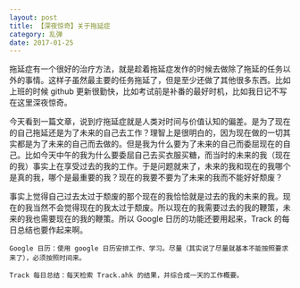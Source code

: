 ```yaml
---
layout: post
title: 【深夜惊奇】关于拖延症
category: 乱弹
date: 2017-01-25
---
```


拖延症有一个很好的治疗方法，就是趁着拖延症发作的时候去做除了拖延的任务以外的事情。这样子虽然最主要的任务拖延了，但是至少还做了其他很多东西。比如上班的时候 github 更新很勤快，比如考试前是补番的最好时机，比如我日记不写在这里深夜惊奇。

今天看到一篇文章，说到疗拖延症就是人类对时间与价值认知的偏差。是为了现在的自己拖延还是为了未来的自己去工作？理智上是很明白的，因为现在做的一切其实都是为了未来的自己而去做的。但是我为什么要为了未来的自己而委屈现在的自己。比如今天中午的我为什么要委屈自己去买衣服买糖，而当时的未来的我（现在的我）事实上在享受过去的我的工作。于是问题就来了，未来的我和现在的我哪个是真的我，哪个是最重要的我？现在的我要不要为了未来的我而不能好好颓废？

事实上觉得自己过去太过于颓废的那个现在的我恰恰就是过去的我的未来的我。现在的我当然不会觉得现在的我太过于颓废。所以现在的我需要过去的我的鞭策，未来的我也需要现在的我的鞭策。所以 Google 日历的功能还要用起来，Track 的每日总结也要作起来啊。

    Google 日历：使用 google 日历安排工作、学习。尽量（其实说了尽量就基本不能按照要求来了），必须按照时间来。

    Track 每日总结：每天检索 Track.ahk 的结果，并综合成一天的工作概要。
